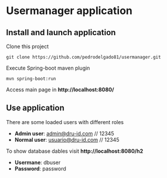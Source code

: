 # Usermanager application

## Install and launch application

Clone this project

`git clone https://github.com/pedrodelgado81/usermanager.git`

Execute Spring-boot maven plugin

`mvn spring-boot:run`

Access main page in **http://localhost:8080/**

## Use application

There are some loaded users with different roles
* **Admin user**:  admin@dru-id.com // 12345
* **Normal user**: usuario@dru-id.com // 12345

To show database dables visit **http://localhost:8080/h2**
* **Usermane**: dbuser
* **Password**: password


